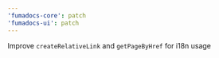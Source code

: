 ```yaml
---
'fumadocs-core': patch
'fumadocs-ui': patch
---
```


Improve `createRelativeLink` and `getPageByHref` for i18n usage
